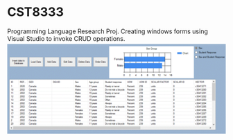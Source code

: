# CST8333
Programming Language Research Proj. Creating windows forms using Visual Studio to invoke CRUD operations.
![Form](Windowsform.GIF)
